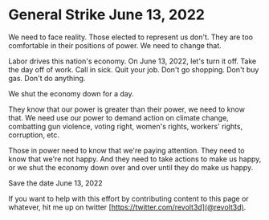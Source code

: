 # General Strike June 13, 2022
We need to face reality. Those elected to represent us don't. They are too comfortable in their positions of power. We need to change that.

Labor drives this nation's economy. On June 13, 2022, let's turn it off. Take the day off of work. Call in sick. Quit your job. Don't go shopping. Don't buy gas. Don't do anything. 

We shut the economy down for a day.

They know that our power is greater than their power, we need to know that. We need use our power to demand action on climate change, combatting gun violence, voting right, women's rights, workers' rights, corruption, etc.

Those in power need to know that we're paying attention. They need to know that we're not happy. And they need to take actions to make us happy, or we shut the economy down over and over until they do make us happy.

Save the date
June 13, 2022

If you want to help with this effort by contributing content to this page or whatever, hit me up on twitter [https://twitter.com/revolt3d](@revolt3d).
